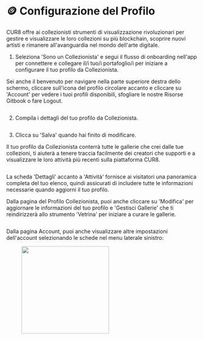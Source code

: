# 🪙 Configurazione del Profilo

CUR8 offre ai collezionisti strumenti di visualizzazione rivoluzionari per gestire e visualizzare le loro collezioni su più blockchain, scoprire nuovi artisti e rimanere all'avanguardia nel mondo dell'arte digitale.&#x20;

1. Seleziona 'Sono un Collezionista' e segui il flusso di onboarding nell'app per connettere e collegare il/i tuo/i portafoglio/i per iniziare a configurare il tuo profilo da Collezionista.

Sei anche il benvenuto per navigare nella parte superiore destra dello schermo, cliccare sull'icona del profilo circolare accanto e cliccare su 'Account' per vedere i tuoi profili disponibili, sfogliare le nostre Risorse Gitbook o fare Logout.

<figure><img src="../../.gitbook/assets/Screenshot 2025-01-03 at 07.47.41.png" alt=""><figcaption></figcaption></figure>

2. Compila i dettagli del tuo profilo da Collezionista.

<figure><img src="../../.gitbook/assets/Screenshot 2025-01-03 at 07.49.11.png" alt=""><figcaption></figcaption></figure>

3. Clicca su 'Salva' quando hai finito di modificare.

Il tuo profilo da Collezionista conterrà tutte le gallerie che crei dalle tue collezioni, ti aiuterà a tenere traccia facilmente dei creatori che supporti e a visualizzare le loro attività più recenti sulla piattaforma CUR8.

<figure><img src="../../.gitbook/assets/Screenshot 2025-01-03 at 08.10.42.png" alt=""><figcaption></figcaption></figure>

La scheda 'Dettagli' accanto a 'Attività' fornisce ai visitatori una panoramica completa del tuo elenco, quindi assicurati di includere tutte le informazioni necessarie quando aggiorni il tuo profilo.&#x20;

Dalla pagina del Profilo Collezionista, puoi anche cliccare su 'Modifica' per aggiornare le informazioni del tuo profilo e 'Gestisci Gallerie' che ti reindirizzerà allo strumento 'Vetrina' per iniziare a curare le gallerie.

<figure><img src="../../.gitbook/assets/Screenshot 2025-01-03 at 08.13.24.png" alt=""><figcaption></figcaption></figure>

Dalla pagina Account, puoi anche visualizzare altre impostazioni dell'account selezionando le schede nel menu laterale sinistro:

<figure><img src="../../.gitbook/assets/Screenshot 2025-01-03 at 08.17.11.png" alt="" width="230"><figcaption></figcaption></figure>